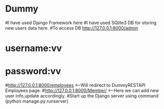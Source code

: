 # Dummy
#I have used Django Framework here
#I have used SQlite3 DB for storing new users data here.
#To access DB   http://127.0.0.1:8000/admin  
#               username:vv 
#               password:vv
#http://127.0.0.1:8000/employees    <--Will redirect to DummyRESTAPI Employees page.
#http://127.0.0.1:8000/Member/      <--Here we can add new user info,update accordingly.
#Start up the Django server   using command   (python manage.py runserver)
